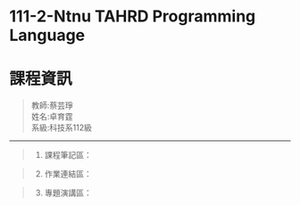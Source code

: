   111-2-Ntnu TAHRD Programming Language
==========================================
# 課程資訊
>    教師:蔡芸琤  
>    姓名:卓育霆  
>    系級:科技系112級  
------------------------------------------

> 1. 課程筆記區：

> 2. 作業連結區：

> 3. 專題演講區：
